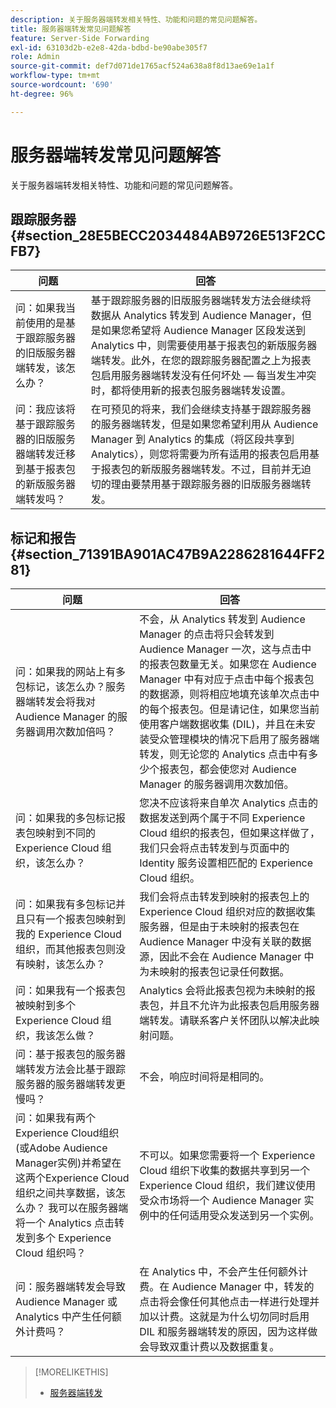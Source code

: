 ```yaml
---
description: 关于服务器端转发相关特性、功能和问题的常见问题解答。
title: 服务器端转发常见问题解答
feature: Server-Side Forwarding
exl-id: 63103d2b-e2e8-42da-bdbd-be90abe305f7
role: Admin
source-git-commit: def7d071de1765acf524a638a8f8d13ae69e1a1f
workflow-type: tm+mt
source-wordcount: '690'
ht-degree: 96%

---
```


# 服务器端转发常见问题解答

关于服务器端转发相关特性、功能和问题的常见问题解答。

## 跟踪服务器 {#section_28E5BECC2034484AB9726E513F2CCFB7}

| 问题 | 回答 |
|--- |--- |
| 问：如果我当前使用的是基于跟踪服务器的旧版服务器端转发，该怎么办？ | 基于跟踪服务器的旧版服务器端转发方法会继续将数据从 Analytics 转发到 Audience Manager，但是如果您希望将 Audience Manager 区段发送到 Analytics 中，则需要使用基于报表包的新版服务器端转发。此外，在您的跟踪服务器配置之上为报表包启用服务器端转发没有任何坏处 — 每当发生冲突时，都将使用新的报表包服务器端转发设置。 |
| 问：我应该将基于跟踪服务器的旧版服务器端转发迁移到基于报表包的新版服务器端转发吗？ | 在可预见的将来，我们会继续支持基于跟踪服务器的服务器端转发，但是如果您希望利用从 Audience Manager 到 Analytics 的集成（将区段共享到 Analytics），则您将需要为所有适用的报表包启用基于报表包的新版服务器端转发。不过，目前并无迫切的理由要禁用基于跟踪服务器的旧版服务器端转发。 |

## 标记和报告 {#section_71391BA901AC47B9A2286281644FF281}

| 问题 | 回答 |
|--- |--- |
| 问：如果我的网站上有多包标记，该怎么办？服务器端转发会将我对 Audience Manager 的服务器调用次数加倍吗？ | 不会，从 Analytics 转发到 Audience Manager 的点击将只会转发到 Audience Manager 一次，这与点击中的报表包数量无关。如果您在 Audience Manager 中有对应于点击中每个报表包的数据源，则将相应地填充该单次点击中的每个报表包。但是请记住，如果您当前使用客户端数据收集 (DIL)，并且在未安装受众管理模块的情况下启用了服务器端转发，则无论您的 Analytics 点击中有多少个报表包，都会使您对 Audience Manager 的服务器调用次数加倍。 |
| 问：如果我的多包标记报表包映射到不同的 Experience Cloud 组织，该怎么办？ | 您决不应该将来自单次 Analytics 点击的数据发送到两个属于不同 Experience Cloud 组织的报表包，但如果这样做了，我们只会将点击转发到与页面中的 Identity 服务设置相匹配的 Experience Cloud 组织。 |
| 问：如果我有多包标记并且只有一个报表包映射到我的 Experience Cloud 组织，而其他报表包则没有映射，该怎么办？ | 我们会将点击转发到映射的报表包上的 Experience Cloud 组织对应的数据收集服务器，但是由于未映射的报表包在 Audience Manager 中没有关联的数据源，因此不会在 Audience Manager 中为未映射的报表包记录任何数据。 |
| 问：如果我有一个报表包被映射到多个 Experience Cloud 组织，我该怎么做？ | Analytics 会将此报表包视为未映射的报表包，并且不允许为此报表包启用服务器端转发。请联系客户关怀团队以解决此映射问题。 |
| 问：基于报表包的服务器端转发方法会比基于跟踪服务器的服务器端转发更慢吗？ | 不会，响应时间将是相同的。 |
| 问：如果我有两个Experience Cloud组织(或Adobe Audience Manager实例)并希望在这两个Experience Cloud组织之间共享数据，该怎么办？ 我可以在服务器端将一个 Analytics 点击转发到多个 Experience Cloud 组织吗？ | 不可以。如果您需要将一个 Experience Cloud 组织下收集的数据共享到另一个 Experience Cloud 组织，我们建议使用受众市场将一个 Audience Manager 实例中的任何适用受众发送到另一个实例。 |
| 问：服务器端转发会导致 Audience Manager 或 Analytics 中产生任何额外计费吗？ | 在 Analytics 中，不会产生任何额外计费。在 Audience Manager 中，转发的点击将会像任何其他点击一样进行处理并加以计费。这就是为什么切勿同时启用 DIL 和服务器端转发的原因，因为这样做会导致双重计费以及数据重复。 |

>[!MORELIKETHIS]
>
>* [服务器端转发](/help/admin/admin/c-manage-report-suites/c-edit-report-suites/general/c-server-side-forwarding/ssf.md)
